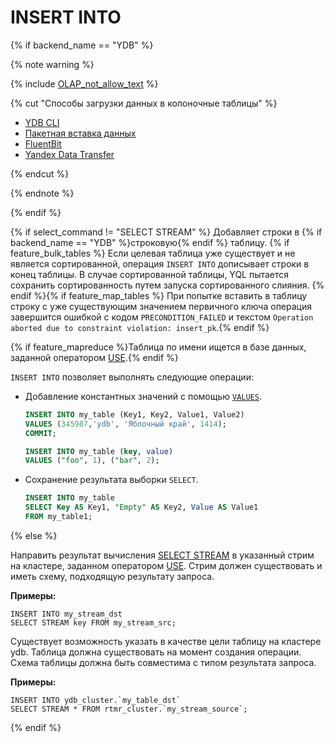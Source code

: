 # INSERT INTO

{% if backend_name == "YDB" %}

{% note warning %}

{% include [OLAP_not_allow_text](../../../../_includes/not_allow_for_olap_text.md) %}

{% cut "Способы загрузки данных в колоночные таблицы" %}
* [YDB CLI](../../../../reference/ydb-cli/export-import/import-file.md)
* [Пакетная вставка данных](../../../../recipes/ydb-sdk/bulk-upsert.md)
* [FluentBit](../../../../integrations/fluent-bit.md)
* [Yandex Data Transfer](https://yandex.cloud/ru/services/data-transfer)

{% endcut %}

{% endnote %}

{% endif %}

{% if select_command != "SELECT STREAM" %}
Добавляет строки в {% if backend_name == "YDB" %}строковую{% endif %} таблицу. {% if feature_bulk_tables %} Если целевая таблица уже существует и не является сортированной, операция `INSERT INTO` дописывает строки в конец таблицы. В случае сортированной таблицы, YQL пытается сохранить сортированность путем запуска сортированного слияния. {% endif %}{% if feature_map_tables %} При попытке вставить в таблицу строку с уже существующим значением первичного ключа операция завершится ошибкой с кодом `PRECONDITION_FAILED` и текстом `Operation aborted due to constraint violation: insert_pk`.{% endif %}

{% if feature_mapreduce %}Таблица по имени ищется в базе данных, заданной оператором [USE](../use.md).{% endif %}

`INSERT INTO` позволяет выполнять следующие операции:

* Добавление константных значений с помощью [`VALUES`](../values.md).

  ```sql
  INSERT INTO my_table (Key1, Key2, Value1, Value2)
  VALUES (345987,'ydb', 'Яблочный край', 1414);
  COMMIT;
  ```

  ``` sql
  INSERT INTO my_table (key, value)
  VALUES ("foo", 1), ("bar", 2);
  ```

* Сохранение результата выборки `SELECT`.

  ```sql
  INSERT INTO my_table
  SELECT Key AS Key1, "Empty" AS Key2, Value AS Value1
  FROM my_table1;
  ```

{% else %}

Направить результат вычисления [SELECT STREAM](../select_stream.md) в указанный стрим на кластере, заданном оператором [USE](../use.md). Стрим должен существовать и иметь схему, подходящую результату запроса.

**Примеры:**
``` yql
INSERT INTO my_stream_dst
SELECT STREAM key FROM my_stream_src;
```

Существует возможность указать в качестве цели таблицу на кластере ydb. Таблица должна существовать на момент создания операции. Схема таблицы должна быть совместима с типом результата запроса.

**Примеры:**
``` yql
INSERT INTO ydb_cluster.`my_table_dst`
SELECT STREAM * FROM rtmr_cluster.`my_stream_source`;
```
{% endif %}
